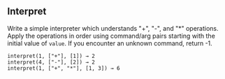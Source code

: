 ## Interpret

Write a simple interpreter which understands "+", "-", and "*" operations. 
Apply the operations in order using command/arg pairs starting with the 
initial value of `value`. If you encounter an unknown command, return -1.


	interpret(1, ["+"], [1]) → 2
	interpret(4, ["-"], [2]) → 2
	interpret(1, ["+", "*"], [1, 3]) → 6

